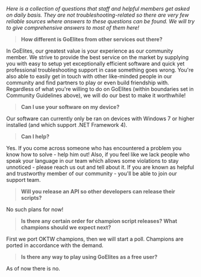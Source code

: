 *Here is a collection of questions that staff and helpful members get asked on daily basis. They are not troubleshooting-related so there are very few reliable sources where answers to these questions can be found. We will try to give comprehensive answers to most of them here!*

> **How different is GoElites from other services out there?**

In GoElites, our greatest value is your experience as our community member. We strive to provide the best service on the market by supplying you with easy to setup yet exceptionally efficient software and quick yet professional troubleshooting support in case something goes wrong. You're also able to easily get in touch with other like-minded people in our community and find partners to play or even build friendship with. Regardless of what you're willing to do on GoElites (within boundaries set in Community Guidelines above), we will do our best to make it worthwhile!
> **Can I use your software on my device?**

Our software can currently only be ran on devices with Windows 7 or higher installed (and which support .NET Framework 4).

> **Can I help?**

Yes. If you come across someone who has encountered a problem you know how to solve - help him out! Also, if you feel like we lack people who speak your language in our team which allows some violations to stay unnoticed - please reach us out and tell about it. If you are known as helpful and trustworthy member of our community - you'll be able to join our support team.

> **Will you release an API so other developers can release their scripts?**

No such plans for now!

> **Is there any certain order for champion script releases? What champions should we expect next?**

First we port OKTW champions, then we will start a poll. Champions are ported in accordance with the demand. 

> **Is there any way to play using GoElites as a free user?**

As of now there is no.



